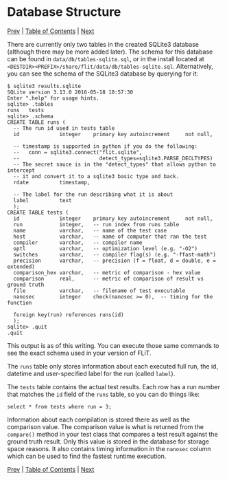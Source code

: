 # Database Structure

[Prev](benchmarks.md)
|
[Table of Contents](README.md)
|
[Next](analyze-results.md)

There are currently only two tables in the created SQLite3 database (although
there may be more added later).  The schema for this database can be found in
`data/db/tables-sqlite.sql`, or in the install located at
`<DESTDIR><PREFIX>/share/flit/data/db/tables-sqlite.sql`.
Alternatively, you can see
the schema of the SQLite3 database by querying for it:

```sqlite3
$ sqlite3 results.sqlite
SQLite version 3.13.0 2016-05-18 10:57:30
Enter ".help" for usage hints.
sqlite> .tables
runs   tests
sqlite> .schema
CREATE TABLE runs (
  -- The run id used in tests table
  id             integer    primary key autoincrement     not null,

  -- timestamp is supported in python if you do the following:
  --   conn = sqlite3.connect("flit.sqlite",
  --                          detect_types=sqlite3.PARSE_DECLTYPES)
  -- The secret sauce is in the "detect_types" that allows python to intercept
  -- it and convert it to a sqlite3 basic type and back.
  rdate          timestamp,

  -- The label for the run describing what it is about
  label          text
  );
CREATE TABLE tests (
  id             integer    primary key autoincrement     not null,
  run            integer,   -- run index from runs table
  name           varchar,   -- name of the test case
  host           varchar,   -- name of computer that ran the test
  compiler       varchar,   -- compiler name
  optl           varchar,   -- optimization level (e.g. "-O2")
  switches       varchar,   -- compiler flag(s) (e.g. "-ffast-math")
  precision      varchar,   -- precision (f = float, d = double, e = extended)
  comparison_hex varchar,   -- metric of comparison - hex value
  comparison     real,      -- metric of comparison of result vs ground truth
  file           varchar,   -- filename of test executable
  nanosec        integer    check(nanosec >= 0),  -- timing for the function

  foreign key(run) references runs(id)
  );
sqlite> .quit
.quit
```

This output is as of this writing.  You can execute those same commands to see
the exact schema used in your version of FLiT.

The `runs` table only stores information about each executed full run, the id,
datetime and user-specified label for the run (called `label`).

The `tests` table contains the actual test results.  Each row has a run number
that matches the `id` field of the `runs` table, so you can do things like:

```sqlite3
select * from tests where run = 3;
```

Information about each compilation is stored there as well as the comparison
value.  The comparison value is what is returned from the `compare()` method in
your test class that compares a test result against the ground truth result.
Only this value is stored in the database for storage space reasons.  It also
contains timing information in the `nanosec` column which can be used to find
the fastest runtime execution.

[Prev](test-executable.md)
|
[Table of Contents](README.md)
|
[Next](analyze-results.md)
